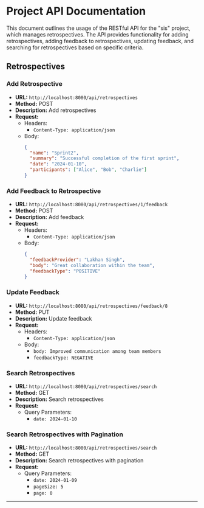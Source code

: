 # Project API Documentation

This document outlines the usage of the RESTful API for the "sis" project, which manages retrospectives. The API provides functionality for adding retrospectives, adding feedback to retrospectives, updating feedback, and searching for retrospectives based on specific criteria.

## Retrospectives

### Add Retrospective

- **URL:** `http://localhost:8080/api/retrospectives`
- **Method:** POST
- **Description:** Add retrospectives
- **Request:**
  - Headers:
    - `Content-Type: application/json`
  - Body:
    ```json
    {
      "name": "Sprint2",
      "summary": "Successful completion of the first sprint",
      "date": "2024-01-10",
      "participants": ["Alice", "Bob", "Charlie"]
    }
    ```

### Add Feedback to Retrospective

- **URL:** `http://localhost:8080/api/retrospectives/1/feedback`
- **Method:** POST
- **Description:** Add feedback
- **Request:**
  - Headers:
    - `Content-Type: application/json`
  - Body:
    ```json
    {
      "feedbackProvider": "Lakhan Singh",
      "body": "Great collaboration within the team",
      "feedbackType": "POSITIVE"
    }
    ```

### Update Feedback

- **URL:** `http://localhost:8080/api/retrospectives/feedback/8`
- **Method:** PUT
- **Description:** Update feedback
- **Request:**
  - Headers:
    - `Content-Type: application/json`
  - Body:
    - `body: Improved communication among team members`
    - `feedbackType: NEGATIVE`


### Search Retrospectives

- **URL:** `http://localhost:8080/api/retrospectives/search`
- **Method:** GET
- **Description:** Search retrospectives
- **Request:**
  - Query Parameters:
    - `date: 2024-01-10`


### Search Retrospectives with Pagination

- **URL:** `http://localhost:8080/api/retrospectives/search`
- **Method:** GET
- **Description:** Search retrospectives with pagination
- **Request:**
  - Query Parameters:
    - `date: 2024-01-09`
    - `pageSize: 5`
    - `page: 0`


---
